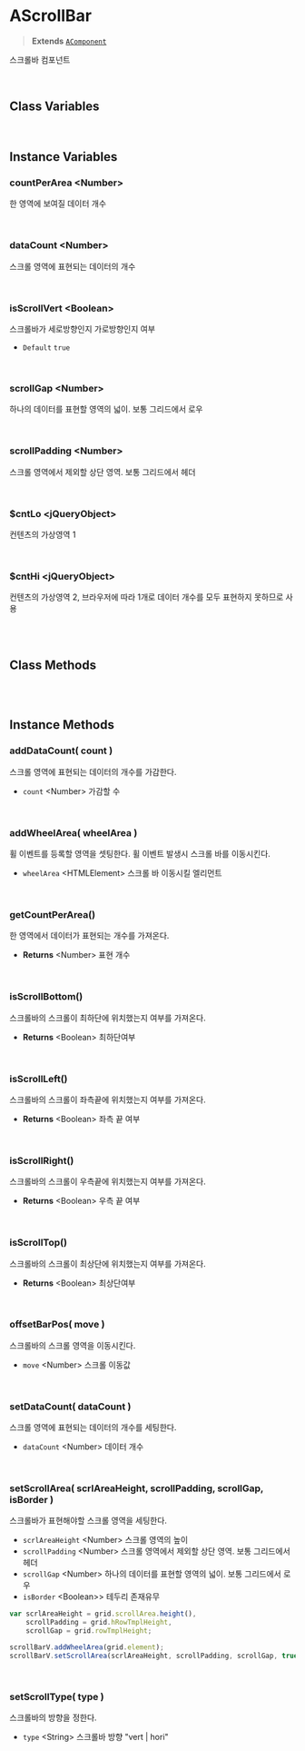 # AScrollBar
> **Extends** [`AComponent`](./AComponent.md)

스크롤바 컴포넌트

<br/>

## Class Variables

<br/>

## Instance Variables

### countPerArea \<Number>

한 영역에 보여질 데이터 개수

<br/>

### dataCount \<Number>

스크롤 영역에 표현되는 데이터의 개수

<br/>

### isScrollVert \<Boolean>

스크롤바가 세로방향인지 가로방향인지 여부

* `Default` `true`

<br/>

### scrollGap \<Number>

하나의 데이터를 표현할 영역의 넓이. 보통 그리드에서 로우

<br/>

### scrollPadding \<Number>

스크롤 영역에서 제외할 상단 영역. 보통 그리드에서 헤더

<br/>

### $cntLo \<jQueryObject>

컨텐츠의 가상영역 1

<br/>

### $cntHi \<jQueryObject>

컨텐츠의 가상영역 2, 브라우저에 따라 1개로 데이터 개수를 모두 표현하지 못하므로 사용

<br/>
<br/>

## Class Methods

<br/>
<br/>

## Instance Methods

### addDataCount( count )

스크롤 영역에 표현되는 데이터의 개수를 가감한다.

* `count` \<Number> 가감할 수

<br/>

### addWheelArea( wheelArea )

휠 이벤트를 등록할 영역을 셋팅한다. 휠 이벤트 발생시 스크롤 바를 이동시킨다.

* `wheelArea` \<HTMLElement> 스크롤 바 이동시킬 엘리먼트

<br/>

### getCountPerArea()

한 영역에서 데이터가 표현되는 개수를 가져온다.

* **Returns** \<Number> 표현 개수

<br/>

### isScrollBottom()

스크롤바의 스크롤이 최하단에 위치했는지 여부를 가져온다.

* **Returns** \<Boolean> 최하단여부

<br/>

### isScrollLeft()

스크롤바의 스크롤이 좌측끝에 위치했는지 여부를 가져온다.

* **Returns** \<Boolean> 좌측 끝 여부

<br/>

### isScrollRight()

스크롤바의 스크롤이 우측끝에 위치했는지 여부를 가져온다.

* **Returns** \<Boolean> 우측 끝 여부

<br/>

### isScrollTop()

스크롤바의 스크롤이 최상단에 위치했는지 여부를 가져온다.

* **Returns** \<Boolean> 최상단여부

<br/>

### offsetBarPos( move )

스크롤바의 스크롤 영역을 이동시킨다.

* `move` \<Number> 스크롤 이동값

<br/>

### setDataCount( dataCount )

스크롤 영역에 표현되는 데이터의 개수를 세팅한다.

* `dataCount` \<Number> 데이터 개수

<br/>

### setScrollArea( scrlAreaHeight, scrollPadding, scrollGap, isBorder )

스크롤바가 표현해야할 스크롤 영역을 세팅한다.

* `scrlAreaHeight` \<Number> 스크롤 영역의 높이
* `scrollPadding` \<Number> 스크롤 영역에서 제외할 상단 영역. 보통 그리드에서 헤더
* `scrollGap` \<Number> 하나의 데이터를 표현할 영역의 넓이. 보통 그리드에서 로우
* `isBorder` \<Boolean>> 테두리 존재유무

```js
var scrlAreaHeight = grid.scrollArea.height(),
    scrollPadding = grid.hRowTmplHeight,
    scrollGap = grid.rowTmplHeight;

scrollBarV.addWheelArea(grid.element);
scrollBarV.setScrollArea(scrlAreaHeight, scrollPadding, scrollGap, true);
```

<br/>

### setScrollType( type )

스크롤바의 방향을 정한다.

* `type` \<String> 스크롤바 방향 "vert | hori"

<br/>
